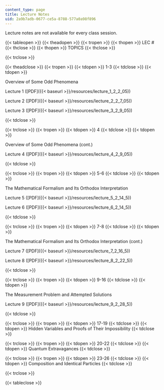 ```yaml
---
content_type: page
title: Lecture Notes
uid: 2a9b7adb-0677-ce5a-8788-577a0a98f896
---
```


Lecture notes are not available for every class session.

{{< tableopen >}}
{{< theadopen >}}
{{< tropen >}}
{{< thopen >}}
LEC #
{{< thclose >}}
{{< thopen >}}
TOPICS
{{< thclose >}}

{{< trclose >}}

{{< theadclose >}}
{{< tropen >}}
{{< tdopen >}}
1-3
{{< tdclose >}}
{{< tdopen >}}


Overview of Some Odd Phenomena

Lecture 1 ([PDF]({{< baseurl >}}/resources/lecture_1_2_2_05))

Lecture 2 ([PDF]({{< baseurl >}}/resources/lecture_2_2_7_05))

Lecture 3 ([PDF]({{< baseurl >}}/resources/lecture_3_2_9_05))


{{< tdclose >}}

{{< trclose >}}
{{< tropen >}}
{{< tdopen >}}
4
{{< tdclose >}}
{{< tdopen >}}


Overview of Some Odd Phenomena (cont.)

Lecture 4 ([PDF]({{< baseurl >}}/resources/lecture_4_2_9_05))


{{< tdclose >}}

{{< trclose >}}
{{< tropen >}}
{{< tdopen >}}
5-6
{{< tdclose >}}
{{< tdopen >}}


The Mathematical Formalism and Its Orthodox Interpretation

Lecture 5 ([PDF]({{< baseurl >}}/resources/lecture_5_2_14_5))

Lecture 6 ([PDF]({{< baseurl >}}/resources/lecture_6_2_14_5))


{{< tdclose >}}

{{< trclose >}}
{{< tropen >}}
{{< tdopen >}}
7-8
{{< tdclose >}}
{{< tdopen >}}


The Mathematical Formalism and Its Orthodox Interpretation (cont.)

Lecture 7 ([PDF]({{< baseurl >}}/resources/lecture_7_2_16_5))

Lecture 8 ([PDF]({{< baseurl >}}/resources/lecture_8_2_22_5))


{{< tdclose >}}

{{< trclose >}}
{{< tropen >}}
{{< tdopen >}}
9-16
{{< tdclose >}}
{{< tdopen >}}


The Measurement Problem and Attempted Solutions

Lecture 9 ([PDF]({{< baseurl >}}/resources/lecture_9_2_28_5))


{{< tdclose >}}

{{< trclose >}}
{{< tropen >}}
{{< tdopen >}}
17-19
{{< tdclose >}}
{{< tdopen >}}
Hidden Variables and Proofs of Their Impossibility
{{< tdclose >}}

{{< trclose >}}
{{< tropen >}}
{{< tdopen >}}
20-22
{{< tdclose >}}
{{< tdopen >}}
Quantum Extravagances
{{< tdclose >}}

{{< trclose >}}
{{< tropen >}}
{{< tdopen >}}
23-26
{{< tdclose >}}
{{< tdopen >}}
Composition and Identical Particles
{{< tdclose >}}

{{< trclose >}}

{{< tableclose >}}